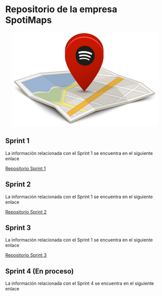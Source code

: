 # Repositorio de la empresa SpotiMaps
<p align="center">
  <img width="460" height="300" src="https://github.com/NLopezT04/isi-SpotiMaps/blob/Sprint1/LOGO.jpeg">
</p>

## Sprint 1
La información relacionada con el Sprint 1 se encuentra en el siguiente enlace

[Repositorio Sprint 1](https://github.com/NLopezT04/isi-SpotiMaps/tree/Sprint1)

## Sprint 2
La información relacionada con el Sprint 1 se encuentra en el siguiente enlace

[Repositorio Sprint 2](https://github.com/NLopezT04/isi-SpotiMaps/tree/Sprint2)

## Sprint 3
La información relacionada con el Sprint 1 se encuentra en el siguiente enlace

[Repositorio Sprint 3](https://github.com/NLopezT04/isi-SpotiMaps/tree/Sprint3)

## Sprint 4 (En proceso)
La información relacionada con el Sprint 4 se encuentra en el siguiente enlace

